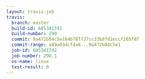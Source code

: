 ```yaml
---
layout: travis-job
travis:
  branch: master
  build-id: 685341741
  build-number: 290
  commit: 9a472b84c5e184b78ff37cc33b8fd2eccf205f8f
  commit-range: a89a03dcfda6...9a472b84c5e1
  job-id: 685341742
  job-number: 290.1
  os-name: linux
  test-result: 0
---
```

